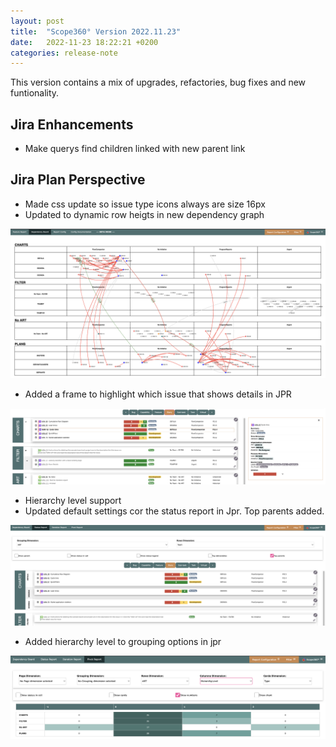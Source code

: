 ```yaml
---
layout: post
title:  "Scope360° Version 2022.11.23"
date:   2022-11-23 18:22:21 +0200
categories: release-note
---
```

This version contains a mix of upgrades, refactories, bug fixes and new funtionality.

## Jira Enhancements

- Make querys find children linked with new parent link

## Jira Plan Perspective

- Made css update so issue type icons always are size 16px
- Updated to dynamic row heigts in new dependency graph

![release-note-full](/assets/images/release-notes/20221123-01.png)

- Added a frame to highlight which issue that shows details in JPR

![release-note-full](/assets/images/release-notes/20221123-02.png)

- Hierarchy level support
- Updated default settings cor the status report in Jpr. Top parents added.

![release-note-full](/assets/images/release-notes/20221123-03.png)

- Added hierarchy level to grouping options in jpr

![release-note-full](/assets/images/release-notes/20221123-04.png)
